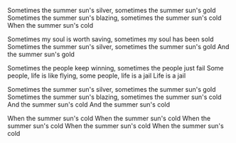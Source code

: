 Sometimes the summer sun's silver, sometimes the summer sun's gold
Sometimes the summer sun's blazing, sometimes the summer sun's cold
When the summer sun's cold

Sometimes my soul is worth saving, sometimes my soul has been sold
Sometimes the summer sun's silver, sometimes the summer sun's gold
And the summer sun's gold

Sometimes the people keep winning, sometimes the people just fail
Some people, life is like flying, some people, life is a jail
Life is a jail

Sometimes the summer sun's silver, sometimes the summer sun's gold
Sometimes the summer sun's blazing, sometimes the summer sun's cold
And the summer sun's cold
And the summer sun's cold

When the summer sun's cold
When the summer sun's cold
When the summer sun's cold
When the summer sun's cold
When the summer sun's cold
